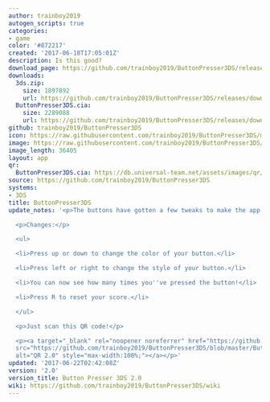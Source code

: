 ```yaml
---
author: trainboy2019
autogen_scripts: true
categories:
- game
color: '#872217'
created: '2017-06-18T17:05:01Z'
description: Is this good?
download_page: https://github.com/trainboy2019/ButtonPresser3DS/releases/tag/2.0
downloads:
  3ds.zip:
    size: 1897892
    url: https://github.com/trainboy2019/ButtonPresser3DS/releases/download/2.0/3ds.zip
  ButtonPresser3DS.cia:
    size: 2289088
    url: https://github.com/trainboy2019/ButtonPresser3DS/releases/download/2.0/ButtonPresser3DS.cia
github: trainboy2019/ButtonPresser3DS
icon: https://raw.githubusercontent.com/trainboy2019/ButtonPresser3DS/master/icon.png
image: https://raw.githubusercontent.com/trainboy2019/ButtonPresser3DS/master/resources/Banner.png
image_length: 36405
layout: app
qr:
  ButtonPresser3DS.cia: https://db.universal-team.net/assets/images/qr/buttonpresser3ds.cia.png
source: https://github.com/trainboy2019/ButtonPresser3DS
systems:
- 3DS
title: ButtonPresser3DS
update_notes: '<p>The buttons have gotten a few tweaks to make the app even better!</p>

  <p>Changes:</p>

  <ul>

  <li>Press up or down to change the color of your button.</li>

  <li>Press left or right to change the style of your button.</li>

  <li>You can now see how many times you''ve pressed the button!</li>

  <li>Press R to reset your score.</li>

  </ul>

  <p>Just scan this QR code!</p>

  <p><a target="_blank" rel="noopener noreferrer" href="https://github.com/trainboy2019/ButtonPresser3DS/blob/master/Button%20QR%20Code%202.png?raw=true"><img
  src="https://github.com/trainboy2019/ButtonPresser3DS/blob/master/Button%20QR%20Code%202.png?raw=true"
  alt="QR 2.0" style="max-width:100%;"></a></p>'
updated: '2017-06-22T02:42:08Z'
version: '2.0'
version_title: Button Presser 3DS 2.0
wiki: https://github.com/trainboy2019/ButtonPresser3DS/wiki
---
```

